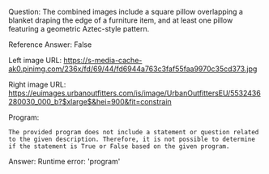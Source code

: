 Question: The combined images include a square pillow overlapping a blanket draping the edge of a furniture item, and at least one pillow featuring a geometric Aztec-style pattern.

Reference Answer: False

Left image URL: https://s-media-cache-ak0.pinimg.com/236x/fd/69/44/fd6944a763c3faf55faa9970c35cd373.jpg

Right image URL: https://euimages.urbanoutfitters.com/is/image/UrbanOutfittersEU/5532436280030_000_b?$xlarge$&hei=900&fit=constrain

Program:

```
The provided program does not include a statement or question related to the given description. Therefore, it is not possible to determine if the statement is True or False based on the given program.
```
Answer: Runtime error: 'program'

